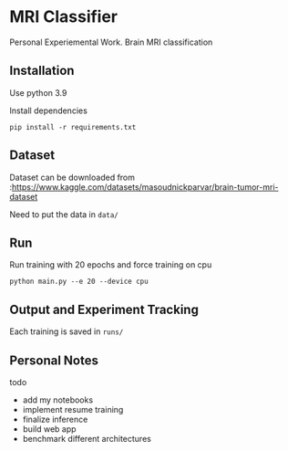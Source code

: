 # MRI Classifier
Personal Experiemental Work. Brain MRI classification

## Installation
Use python 3.9

Install dependencies

`pip install -r requirements.txt`

## Dataset

Dataset can be downloaded from :https://www.kaggle.com/datasets/masoudnickparvar/brain-tumor-mri-dataset

Need to put the data in `data/`

##  Run

Run training with 20 epochs and force training on cpu

`python main.py --e 20 --device cpu`

## Output and Experiment Tracking

Each training is saved in `runs/`

## Personal Notes
todo
- add my notebooks
- implement resume training
- finalize inference 
- build web app 
- benchmark different architectures


